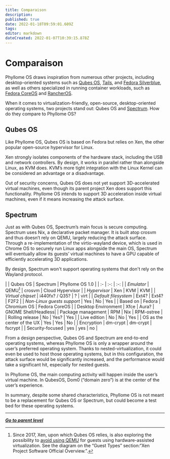 ```yaml
---
title: Comparaison
description: 
published: true
date: 2022-01-18T09:59:01.609Z
tags: 
editor: markdown
dateCreated: 2022-01-07T10:39:15.878Z
---
```


# Comparaison

Phyllome OS draws inspiration from numerous other projects, including desktop-oriented systems such as [Qubes OS](https://www.qubes-os.org/), [Tails](https://tails.boum.org/), and [Fedora Silverblue](https://silverblue.fedoraproject.org/), as well as others specialized in running container workloads, such as [Fedora CoreOS](https://silverblue.fedoraproject.org/) and [RancherOS](https://rancher.com/).

When it comes to virtualization-friendly, open-source, desktop-oriented operating systems, two projects stand out: Qubes OS and [Spectrum](https://spectrum-os.org/). How do they compare to Phyllome OS?

## Qubes OS

Like Phyllome OS, Qubes OS is based on Fedora but relies on Xen, the other popular open-source hypervisor for Linux. 

Xen strongly isolates components of the hardware stack, including the USB and network controllers. By design, it works in parallel rather than alongside Linux, as KVM does. KVM’s more tight integration with the Linux Kernel can be considered an advantage or a disadvantage.

Out of security concerns, Qubes OS does not yet support 3D-accelerated virtual machines, even though its parent project Xen does support this functionality. Phyllome OS intends to support 3D acceleration inside virtual machines, even if it means increasing the attack surface.

## Spectrum

Just as with Qubes OS, Spectrum’s main focus is secure computing. Spectrum uses Nix, a declarative packet manager. It is built atop crosvm and thus doesn’t rely on QEMU, largely reducing the attack surface. Through a re-implementation of the virtio-wayland device, which is used in Chrome OS to securely run Linux apps alongside the main OS, Spectrum will eventually allow its guests’ virtual machines to have a GPU capable of efficiently accelerating 3D applications.

By design, Spectrum won't support operating systems that don't rely on the Wayland protocol.

|  | Qubes OS | Spectrum | Phyllome OS 1.0 | 
| :- | :-: | :-: | 
| *Emulator* | QEMU[^1] | crosvm | Cloud Hypervisor |
| *Hypervisor* | Xen | KVM | KVM |
| *Virtual chipset* | i440fx? / Q35? | ? | virt |
| *Default filesystem* | Ext4? | Ext4? | F2F2 |
| *Non-Linux guests support* | Yes | No | Yes |
| Based on | Fedora | Chromium OS | Fedora CoreOS |
| Desktop Environment | Xfce | Aura? | GNOME Shell/Headless|
| Package management | RPM | Nix | RPM-ostree |
| Rolling release | No | Yes? | Yes |
| Live edition | No | No | Yes |
| OS as the center of the UX | Yes | Yes | No |
| Encryption | dm-crypt | dm-crypt | fscrypt |
| Security-focused | yes | yes | no |

[^1]: Since 2017, Xen, upon which Qubes OS relies, is also exploring the possibility to [avoid using QEMU](https://wiki.xenproject.org/wiki/Xen_Project_Software_Overview#Guest_Types) for guests using hardware-assisted virtualization. See the diagram on the “Guest Types” section:“Xen Project Software Official Overview.”.

From a design perspective, Qubes OS and Spectrum are end-to-end operating systems, whereas Phyllome OS is only a wrapper around the user’s preferred operating system. Thanks to nested-virtualization, it could even be used to host those operating systems, but in this configuration, the attack surface would be significantly increased, and the performance would take a significant hit, especially for nested guests.

In Phyllome OS, the main computing activity will happen inside the user’s virtual machine. In QubesOS, Dom0 (“domain zero”) is at the center of the user’s experience. 

In summary, despite some shared characteristics, Phyllome OS is not meant to be a replacement for Qubes OS or Spectrum, but could become a test bed for these operating systems.

---

*[**Go to parent level**](/phyllomeos/)*